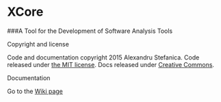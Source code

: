 # XCore
###A Tool for the Development of Software Analysis Tools

Copyright and license

Code and documentation copyright 2015 Alexandru Stefanica. Code released under [the MIT license](https://github.com/SAlexandru/Corex/blob/master/Licence). Docs released under [Creative Commons](https://github.com/SAlexandru/Corex/blob/master/Licence).

Documentation

Go to the [Wiki page](https://github.com/SAlexandru/XCore/wiki)
